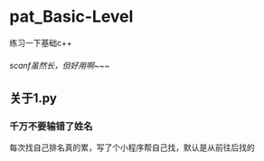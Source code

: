 # pat_Basic-Level
练习一下基础c++
###### scanf虽然长，但好用啊~~~
## 关于1.py
### 千万不要输错了姓名
每次找自己排名真的累，写了个小程序帮自己找，默认是从前往后找的
